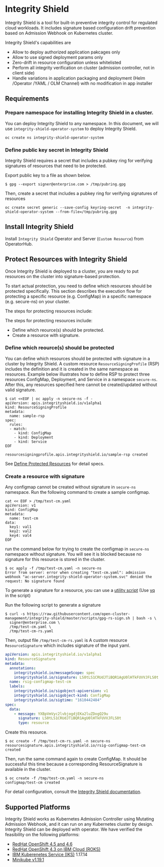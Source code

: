 # Integrity Shield
Integrity Shield is a tool for built-in preventive integrity control for regulated cloud workloads. It includes signature based configuration drift prevention based on Admission Webhook on Kubernetes cluster.

Integrity Shield's capabilities are

- Allow to deploy authorized application pakcages only
- Allow to use signed deployment params only
- Zero-drift in resource configuration unless whitelisted
- Perform all integrity verification on cluster (admission controller, not in client side)
- Handle variations in application packaging and deployment (Helm /Operator /YAML / OLM Channel) with no modification in app installer

## Requirements

### Prepare namespace for installing Integrity Shield in a cluster.

You can deploy Integrity Shield to any namespace. In this document, we will use `integrity-shield-operator-system` to deploy Integrity Shield.
```
oc create ns integrity-shield-operator-system
```

### Define public key secret in Integrity Shield

Integrity Shield requires a secret that includes a pubkey ring for verifying signatures of resources that need to be protected. 

Export public key to a file as shown below. 

```
$ gpg --export signer@enterprise.com > /tmp/pubring.gpg
```

Then, create a secret that includes a pubkey ring for verifying signatures of resources

```
oc create secret generic --save-config keyring-secret  -n integrity-shield-operator-system --from-file=/tmp/pubring.gpg
```

## Install Integrity Shield

Install `Integrity Shield` Operator and Server (`Custom Resource`) from OperatorHub.

## Protect Resources with Integrity Shield

Once Integrity Shield is deployed to a cluster, you are ready to put resources on the cluster into signature-based protection.


To start actual protection, you need to define which resources should be protected specifically. This section describes the execution flow for protecting a specific resource (e.g. ConfigMap) in a specific namespace (e.g. secure-ns) on your cluster.

The steps for protecting resources include:

The steps for protecting resources include:
- Define which reource(s) should be protected.
- Create a resource with signature.

### Define which reource(s) should be protected

You can define which resources should be protected with signature in a cluster by Integrity Shield. A custom resource `ResourceSigningProfile` (RSP) includes the definition and it is created in the same namespace as resources. Example below illustrates how to define RSP to protect three resources ConfigMap, Deployment, and Service in a namespace `secure-ns`. After this, any resources specified here cannot be created/updated without valid signature.

```
$ cat <<EOF | oc apply -n secure-ns -f -
apiVersion: apis.integrityshield.io/v1alpha1
kind: ResourceSigningProfile
metadata:
  name: sample-rsp
spec:
  rules:
  - match:
    - kind: ConfigMap
    - kind: Deployment
    - kind: Service
EOF

resourcesigningprofile.apis.integrityshield.io/sample-rsp created
```

See [Define Protected Resources](https://github.com/open-cluster-management/integrity-shield/blob/master/docs/README_FOR_RESOURCE_SIGNING_PROFILE.md) for detail specs.


### Create a resource with signature

Any configmap cannot be created without signature in `secure-ns` namespace. Run the following command to create a sample configmap.

```
cat << EOF > /tmp/test-cm.yaml
apiVersion: v1
kind: ConfigMap
metadata:
  name: test-cm
data:
  key1: val1
  key2: val2
  key4: val4
EOF
```


run the command below for trying to create the configmap in `secure-ns` namespace without signature. You will see it is blocked because no signature for this resource is stored in the cluster.


```
$ oc apply -f /tmp/test-cm.yaml -n secure-ns
Error from server: error when creating "test-cm.yaml": admission webhook "ac-server.integrity-shield-operator-system.svc" denied the request: No signature found
```


To generate a signature for a resource, you can use a [utility script](../scripts/gpg-rs-sign.sh) (Use [yq](https://github.com/mikefarah/yq) in the script)

Run the following script to generate a signature

```
$ curl -s https://raw.githubusercontent.com/open-cluster-management/integrity-shield/master/scripts/gpg-rs-sign.sh | bash -s \
  signer@enterprise.com \
  /tmp/test-cm.yaml \
  /tmp/test-cm-rs.yaml
```

Then, output file `/tmp/test-cm-rs.yaml` is A custom resource `ResourceSignature` which includes signature of the input yaml.


```yaml
apiVersion: apis.integrityshield.io/v1alpha1
kind: ResourceSignature
metadata:
  annotations:
    integrityshield.io/messageScope: spec
    integrityshield.io/signature: LS0tLS1CRUdJTiBQR1AgU0lHTkFUVVJFLS0t
  name: rsig-configmap-test-cm
  labels:
    integrityshield.io/sigobject-apiversion: v1
    integrityshield.io/sigobject-kind: ConfigMap
    integrityshield.io/sigtime: "1610442484"
spec:
  data:
    - message: YXBpVmVyc2lvbjogdjEKa2luZDogQ29u
      signature: LS0tLS1CRUdJTiBQR1AgU0lHTkFUVVJFLS0t
      type: resource
```


Create this resource.
```
$ oc create -f /tmp/test-cm-rs.yaml -n secure-ns
resourcesignature.apis.integrityshield.io/rsig-configmap-test-cm created
```


Then, run the same command again to create ConfigMap. It should be successful this time because a corresponding ResourceSignature is available in the cluster.

```
$ oc create -f /tmp/test-cm.yaml -n secure-ns
configmap/test-cm created
```


For detail configuration, consult the [Integrity Shield documentation](https://github.com/open-cluster-management/integrity-shield/tree/master/docs).


## Supported Platforms

Integrity Shield works as Kubernetes Admission Controller using Mutating Admission Webhook, and it can run on any Kubernetes cluster by design. 
Integrity Shield  can be deployed with operator. We have verified the feasibility on the following platforms:

- [RedHat OpenShift 4.5 and 4.6](https://www.openshift.com/)
- [RedHat OpenShift 4.3 on IBM Cloud (ROKS)](https://www.openshift.com/products/openshift-ibm-cloud)
- [IBM Kuberenetes Service (IKS)](https://www.ibm.com/cloud/container-service/) 1.17.14
- [Minikube v1.19.1](https://kubernetes.io/docs/setup/learning-environment/minikube/)
